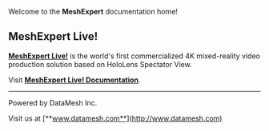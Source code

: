 
Welcome to the **MeshExpert** documentation home!



## MeshExpert Live!

[**MeshExpert Live!**](https://www.datamesh.com/solution/meshexpert-live "MeshExpert Live! Home") is the world's first commercialized 4K mixed-reality video production solution based on HoloLens Spectator View.

Visit [**MeshExpert Live! Documentation**](http://docs.datamesh.com/projects/me-live/  "MeshExpert Live! Documentation").



---

Powered by DataMesh Inc.

Visit us at [**www.datamesh.com**](http://www.datamesh.com)
